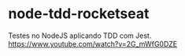 # node-tdd-rocketseat
Testes no NodeJS aplicando TDD com Jest. https://www.youtube.com/watch?v=2G_mWfG0DZE
